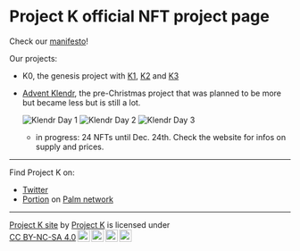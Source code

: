 # Project K official NFT project page

Check our [manifesto](https://kprojectoffical.github.io/project-k-manifesto/)!

Our projects:

- K0, the genesis project with [K1](https://portion.io/app.html#exchange?ID=QmcudkUaqDSrJbxopYHejHxzHfAGE77487PBczwrv4i84q&chainID=11297108109), [K2](https://portion.io/app.html#exchange?ID=QmUfS8osdpsBufHHcxCrufDHtcmuwXKqSPG9jMiSPW9CG5&chainID=11297108109) and [K3](https://portion.io/app.html#exchange?ID=QmSSKRkJ4kpSifQXLcYhiGTLNfTEtrSEHBpgJXZ7q2WTZd&chainID=11297108109)
- [Advent Klendr](https://kprojectoffical.github.io/Klendr/), the pre-Christmas project that was planned to be more but became less but is still a lot.

  ![Klendr Day 1](https://kprojectoffical.github.io/Klendr/day1_thumb.png) ![Klendr Day 2](https://kprojectoffical.github.io/Klendr/day2_thumb.png) ![Klendr Day 3](https://kprojectoffical.github.io/Klendr/day3_thumb.png)


  - in progress: 24 NFTs until Dec. 24th. Check the website for infos on supply and prices.

---

Find Project K on:

- [Twitter](https://twitter.com/KProjectOffical)
- [Portion](https://portion.io/nft-marketplace?category=digital&collection=&artist=ProjectK&chains=Palm&sortBy=newest) on [Palm network](https://palm.io/)

---
<p xmlns:cc="http://creativecommons.org/ns#" xmlns:dct="http://purl.org/dc/terms/"><a property="dct:title" rel="cc:attributionURL" href="https://kprojectoffical.github.io/">Project K site</a> by <a rel="cc:attributionURL dct:creator" property="cc:attributionName" href="https://github.com/KProjectOffical/">Project K</a> is licensed under <a href="http://creativecommons.org/licenses/by-nc-sa/4.0/?ref=chooser-v1" target="_blank" rel="license noopener noreferrer" style="display:inline-block;">CC BY-NC-SA 4.0<img style="height:22px!important;margin-left:3px;vertical-align:text-bottom;" src="https://mirrors.creativecommons.org/presskit/icons/cc.svg?ref=chooser-v1"><img style="height:22px!important;margin-left:3px;vertical-align:text-bottom;" src="https://mirrors.creativecommons.org/presskit/icons/by.svg?ref=chooser-v1"><img style="height:22px!important;margin-left:3px;vertical-align:text-bottom;" src="https://mirrors.creativecommons.org/presskit/icons/nc.svg?ref=chooser-v1"><img style="height:22px!important;margin-left:3px;vertical-align:text-bottom;" src="https://mirrors.creativecommons.org/presskit/icons/sa.svg?ref=chooser-v1"></a></p>
